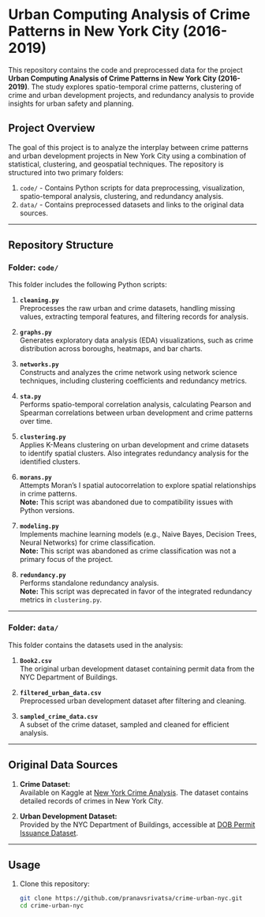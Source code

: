 # Urban Computing Analysis of Crime Patterns in New York City (2016-2019)

This repository contains the code and preprocessed data for the project **Urban Computing Analysis of Crime Patterns in New York City (2016-2019)**. The study explores spatio-temporal crime patterns, clustering of crime and urban development projects, and redundancy analysis to provide insights for urban safety and planning.

## Project Overview

The goal of this project is to analyze the interplay between crime patterns and urban development projects in New York City using a combination of statistical, clustering, and geospatial techniques. The repository is structured into two primary folders:

1. `code/` - Contains Python scripts for data preprocessing, visualization, spatio-temporal analysis, clustering, and redundancy analysis.
2. `data/` - Contains preprocessed datasets and links to the original data sources.

---

## Repository Structure

### Folder: `code/`

This folder includes the following Python scripts:

1. **`cleaning.py`**  
   Preprocesses the raw urban and crime datasets, handling missing values, extracting temporal features, and filtering records for analysis.

2. **`graphs.py`**  
   Generates exploratory data analysis (EDA) visualizations, such as crime distribution across boroughs, heatmaps, and bar charts.

3. **`networks.py`**  
   Constructs and analyzes the crime network using network science techniques, including clustering coefficients and redundancy metrics.

4. **`sta.py`**  
   Performs spatio-temporal correlation analysis, calculating Pearson and Spearman correlations between urban development and crime patterns over time.

5. **`clustering.py`**  
   Applies K-Means clustering on urban development and crime datasets to identify spatial clusters. Also integrates redundancy analysis for the identified clusters.

6. **`morans.py`**  
   Attempts Moran’s I spatial autocorrelation to explore spatial relationships in crime patterns.  
   **Note:** This script was abandoned due to compatibility issues with Python versions.

7. **`modeling.py`**  
   Implements machine learning models (e.g., Naive Bayes, Decision Trees, Neural Networks) for crime classification.  
   **Note:** This script was abandoned as crime classification was not a primary focus of the project.

8. **`redundancy.py`**  
   Performs standalone redundancy analysis.  
   **Note:** This script was deprecated in favor of the integrated redundancy metrics in `clustering.py`.

---

### Folder: `data/`

This folder contains the datasets used in the analysis:

1. **`Book2.csv`**  
   The original urban development dataset containing permit data from the NYC Department of Buildings.

2. **`filtered_urban_data.csv`**  
   Preprocessed urban development dataset after filtering and cleaning.

3. **`sampled_crime_data.csv`**  
   A subset of the crime dataset, sampled and cleaned for efficient analysis.

---

## Original Data Sources

1. **Crime Dataset:**  
   Available on Kaggle at [New York Crime Analysis](https://www.kaggle.com/code/brunacmendes/new-york-crime-analysis/notebook). The dataset contains detailed records of crimes in New York City.

2. **Urban Development Dataset:**  
   Provided by the NYC Department of Buildings, accessible at [DOB Permit Issuance Dataset](https://data.cityofnewyork.us/Housing-Development/DOB-Permit-Issuance/ipu4-2q9a/about_data).

---

## Usage

1. Clone this repository:
   ```bash
   git clone https://github.com/pranavsrivatsa/crime-urban-nyc.git
   cd crime-urban-nyc
   ```
